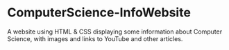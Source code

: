 # ComputerScience-InfoWebsite
A website using HTML &amp; CSS displaying some information about Computer Science, with images and links to YouTube and other articles. 
